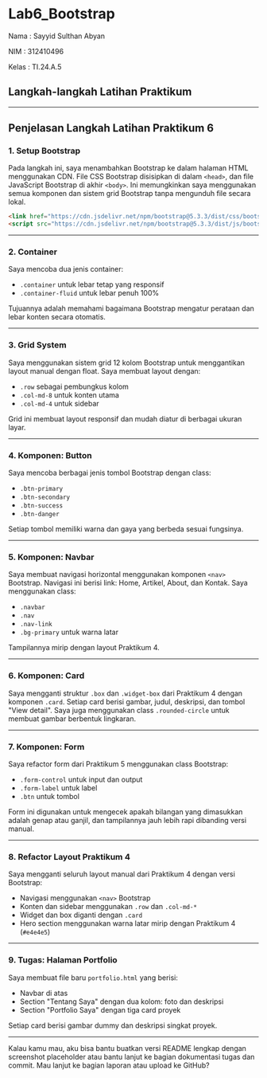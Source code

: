 # Lab6_Bootstrap

<p>Nama  : Sayyid Sulthan Abyan</p>
<p>NIM   : 312410496</p>
<p>Kelas : TI.24.A.5</p>

## Langkah-langkah Latihan Praktikum

---

##  Penjelasan Langkah Latihan Praktikum 6

### 1. Setup Bootstrap
Pada langkah ini, saya menambahkan Bootstrap ke dalam halaman HTML menggunakan CDN. File CSS Bootstrap disisipkan di dalam `<head>`, dan file JavaScript Bootstrap di akhir `<body>`. Ini memungkinkan saya menggunakan semua komponen dan sistem grid Bootstrap tanpa mengunduh file secara lokal.

```html
<link href="https://cdn.jsdelivr.net/npm/bootstrap@5.3.3/dist/css/bootstrap.min.css" rel="stylesheet">
<script src="https://cdn.jsdelivr.net/npm/bootstrap@5.3.3/dist/js/bootstrap.bundle.min.js"></script>
```

---

### 2. Container
Saya mencoba dua jenis container:
- `.container` untuk lebar tetap yang responsif
- `.container-fluid` untuk lebar penuh 100%

Tujuannya adalah memahami bagaimana Bootstrap mengatur perataan dan lebar konten secara otomatis.

---

### 3. Grid System
Saya menggunakan sistem grid 12 kolom Bootstrap untuk menggantikan layout manual dengan float. Saya membuat layout dengan:
- `.row` sebagai pembungkus kolom
- `.col-md-8` untuk konten utama
- `.col-md-4` untuk sidebar

Grid ini membuat layout responsif dan mudah diatur di berbagai ukuran layar.

---

### 4. Komponen: Button
Saya mencoba berbagai jenis tombol Bootstrap dengan class:
- `.btn-primary`
- `.btn-secondary`
- `.btn-success`
- `.btn-danger`

Setiap tombol memiliki warna dan gaya yang berbeda sesuai fungsinya.

---

### 5. Komponen: Navbar
Saya membuat navigasi horizontal menggunakan komponen `<nav>` Bootstrap. Navigasi ini berisi link: Home, Artikel, About, dan Kontak. Saya menggunakan class:
- `.navbar`
- `.nav`
- `.nav-link`
- `.bg-primary` untuk warna latar

Tampilannya mirip dengan layout Praktikum 4.

---

### 6. Komponen: Card
Saya mengganti struktur `.box` dan `.widget-box` dari Praktikum 4 dengan komponen `.card`. Setiap card berisi gambar, judul, deskripsi, dan tombol "View detail". Saya juga menggunakan class `.rounded-circle` untuk membuat gambar berbentuk lingkaran.

---

### 7. Komponen: Form
Saya refactor form dari Praktikum 5 menggunakan class Bootstrap:
- `.form-control` untuk input dan output
- `.form-label` untuk label
- `.btn` untuk tombol

Form ini digunakan untuk mengecek apakah bilangan yang dimasukkan adalah genap atau ganjil, dan tampilannya jauh lebih rapi dibanding versi manual.

---

### 8. Refactor Layout Praktikum 4
Saya mengganti seluruh layout manual dari Praktikum 4 dengan versi Bootstrap:
- Navigasi menggunakan `<nav>` Bootstrap
- Konten dan sidebar menggunakan `.row` dan `.col-md-*`
- Widget dan box diganti dengan `.card`
- Hero section menggunakan warna latar mirip dengan Praktikum 4 (`#e4e4e5`)

---

### 9. Tugas: Halaman Portfolio
Saya membuat file baru `portfolio.html` yang berisi:
- Navbar di atas
- Section "Tentang Saya" dengan dua kolom: foto dan deskripsi
- Section "Portfolio Saya" dengan tiga card proyek

Setiap card berisi gambar dummy dan deskripsi singkat proyek.

---

Kalau kamu mau, aku bisa bantu buatkan versi README lengkap dengan screenshot placeholder atau bantu lanjut ke bagian dokumentasi tugas dan commit. Mau lanjut ke bagian laporan atau upload ke GitHub?
